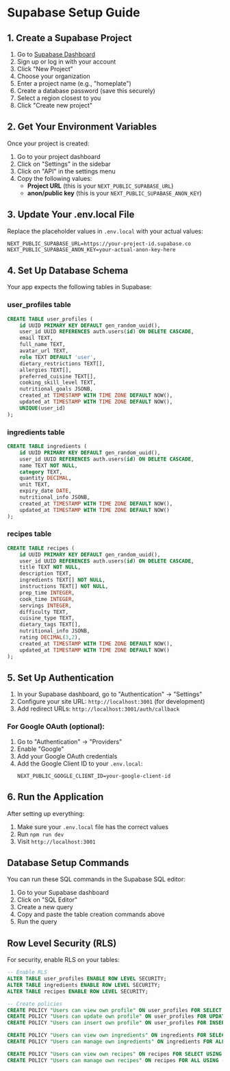 # Supabase Setup Guide

## 1. Create a Supabase Project

1. Go to [Supabase Dashboard](https://app.supabase.com)
2. Sign up or log in with your account
3. Click "New Project"
4. Choose your organization
5. Enter a project name (e.g., "homeplate")
6. Create a database password (save this securely)
7. Select a region closest to you
8. Click "Create new project"

## 2. Get Your Environment Variables

Once your project is created:

1. Go to your project dashboard
2. Click on "Settings" in the sidebar
3. Click on "API" in the settings menu
4. Copy the following values:
   - **Project URL** (this is your `NEXT_PUBLIC_SUPABASE_URL`)
   - **anon/public key** (this is your `NEXT_PUBLIC_SUPABASE_ANON_KEY`)

## 3. Update Your .env.local File

Replace the placeholder values in `.env.local` with your actual values:

```
NEXT_PUBLIC_SUPABASE_URL=https://your-project-id.supabase.co
NEXT_PUBLIC_SUPABASE_ANON_KEY=your-actual-anon-key-here
```

## 4. Set Up Database Schema

Your app expects the following tables in Supabase:

### user_profiles table
```sql
CREATE TABLE user_profiles (
    id UUID PRIMARY KEY DEFAULT gen_random_uuid(),
    user_id UUID REFERENCES auth.users(id) ON DELETE CASCADE,
    email TEXT,
    full_name TEXT,
    avatar_url TEXT,
    role TEXT DEFAULT 'user',
    dietary_restrictions TEXT[],
    allergies TEXT[],
    preferred_cuisine TEXT[],
    cooking_skill_level TEXT,
    nutritional_goals JSONB,
    created_at TIMESTAMP WITH TIME ZONE DEFAULT NOW(),
    updated_at TIMESTAMP WITH TIME ZONE DEFAULT NOW(),
    UNIQUE(user_id)
);
```

### ingredients table
```sql
CREATE TABLE ingredients (
    id UUID PRIMARY KEY DEFAULT gen_random_uuid(),
    user_id UUID REFERENCES auth.users(id) ON DELETE CASCADE,
    name TEXT NOT NULL,
    category TEXT,
    quantity DECIMAL,
    unit TEXT,
    expiry_date DATE,
    nutritional_info JSONB,
    created_at TIMESTAMP WITH TIME ZONE DEFAULT NOW(),
    updated_at TIMESTAMP WITH TIME ZONE DEFAULT NOW()
);
```

### recipes table
```sql
CREATE TABLE recipes (
    id UUID PRIMARY KEY DEFAULT gen_random_uuid(),
    user_id UUID REFERENCES auth.users(id) ON DELETE CASCADE,
    title TEXT NOT NULL,
    description TEXT,
    ingredients TEXT[] NOT NULL,
    instructions TEXT[] NOT NULL,
    prep_time INTEGER,
    cook_time INTEGER,
    servings INTEGER,
    difficulty TEXT,
    cuisine_type TEXT,
    dietary_tags TEXT[],
    nutritional_info JSONB,
    rating DECIMAL(3,2),
    created_at TIMESTAMP WITH TIME ZONE DEFAULT NOW(),
    updated_at TIMESTAMP WITH TIME ZONE DEFAULT NOW()
);
```

## 5. Set Up Authentication

1. In your Supabase dashboard, go to "Authentication" → "Settings"
2. Configure your site URL: `http://localhost:3001` (for development)
3. Add redirect URLs: `http://localhost:3001/auth/callback`

### For Google OAuth (optional):
1. Go to "Authentication" → "Providers"
2. Enable "Google"
3. Add your Google OAuth credentials
4. Add the Google Client ID to your `.env.local`:
   ```
   NEXT_PUBLIC_GOOGLE_CLIENT_ID=your-google-client-id
   ```

## 6. Run the Application

After setting up everything:

1. Make sure your `.env.local` file has the correct values
2. Run `npm run dev`
3. Visit `http://localhost:3001`

## Database Setup Commands

You can run these SQL commands in the Supabase SQL editor:

1. Go to your Supabase dashboard
2. Click on "SQL Editor"
3. Create a new query
4. Copy and paste the table creation commands above
5. Run the query

## Row Level Security (RLS)

For security, enable RLS on your tables:

```sql
-- Enable RLS
ALTER TABLE user_profiles ENABLE ROW LEVEL SECURITY;
ALTER TABLE ingredients ENABLE ROW LEVEL SECURITY;
ALTER TABLE recipes ENABLE ROW LEVEL SECURITY;

-- Create policies
CREATE POLICY "Users can view own profile" ON user_profiles FOR SELECT USING (auth.uid() = user_id);
CREATE POLICY "Users can update own profile" ON user_profiles FOR UPDATE USING (auth.uid() = user_id);
CREATE POLICY "Users can insert own profile" ON user_profiles FOR INSERT WITH CHECK (auth.uid() = user_id);

CREATE POLICY "Users can view own ingredients" ON ingredients FOR SELECT USING (auth.uid() = user_id);
CREATE POLICY "Users can manage own ingredients" ON ingredients FOR ALL USING (auth.uid() = user_id);

CREATE POLICY "Users can view own recipes" ON recipes FOR SELECT USING (auth.uid() = user_id);
CREATE POLICY "Users can manage own recipes" ON recipes FOR ALL USING (auth.uid() = user_id);
```
